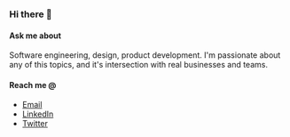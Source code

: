 ### Hi there 👋

#### Ask me about
Software engineering, design, product development.
I'm passionate about any of this topics, and it's intersection with real businesses and teams.

#### Reach me @
* [Email](mailto://ivobenedito@gmail.com)
* [LinkedIn](https://www.linkedin.com/in/ivobenedito/)
* [Twitter](https://twitter.com/ivobenedito)
